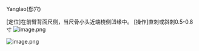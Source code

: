 Yanglao(郄穴)

[定位]在前臂背面尺侧，当尺骨小头近端桡侧凹缘中。 
[操作]直刺或斜刺0.5-0.8寸
![image.png](https://picgo18719498306.oss-cn-guangzhou.aliyuncs.com/20250423192356246.png)

![image.png](https://picgo18719498306.oss-cn-guangzhou.aliyuncs.com/20250423192419135.png)
